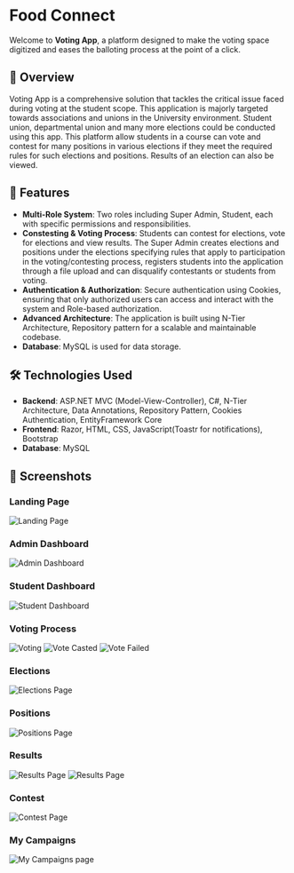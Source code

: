 # Food Connect

Welcome to **Voting App**, a platform designed to make the voting space digitized and eases the balloting process at the point of a click. 

## 🌟 Overview

Voting App is a comprehensive solution that tackles the critical issue faced during voting at the student scope. This application is majorly targeted towards associations and unions in the University environment. Student union, departmental union and many more elections could be conducted using this app. This platform allow students in a course can vote and contest for many positions in various elections if they meet the required rules for such elections and positions. Results of an election can also be viewed.

## 🚀 Features

- **Multi-Role System**: Two roles including Super Admin, Student, each with specific permissions and responsibilities.
- **Constesting & Voting Process**: Students can contest for elections, vote for elections and view results. The Super Admin creates elections and positions under the elections specifying rules that apply to participation in the voting/contesting process, registers students into the application through a file upload and can disqualify contestants or students from voting. 
- **Authentication & Authorization**: Secure authentication using Cookies, ensuring that only authorized users can access and interact with the system and Role-based authorization.
- **Advanced Architecture**: The application is built using N-Tier Architecture, Repository pattern for a scalable and maintainable codebase.
- **Database**: MySQL is used for data storage.

## 🛠️ Technologies Used

- **Backend**: ASP.NET MVC (Model-View-Controller), C#, N-Tier Architecture, Data Annotations, Repository Pattern, Cookies Authentication, EntityFramework Core
- **Frontend**: Razor, HTML, CSS, JavaScript(Toastr for notifications), Bootstrap
- **Database**: MySQL

## 📸 Screenshots

### Landing Page
![Landing Page](/wwwroot/Screenshots/landing.png)

### Admin Dashboard
![Admin Dashboard](/wwwroot/Screenshots/admin.png)

### Student Dashboard
![Student Dashboard](/wwwroot/Screenshots/student.png)

### Voting Process
![Voting](/wwwroot/Screenshots/vote.png)
![Vote Casted](/wwwroot/Screenshots/votecasted.png)
![Vote Failed](/wwwroot/Screenshots/votefailed.png)

### Elections
![Elections Page](/wwwroot/Screenshots/elections.png)

### Positions
![Positions Page](/wwwroot/Screenshots/positions.png)

### Results
![Results Page](/wwwroot/Screenshots/result.png)
![Results Page](/wwwroot/Screenshots/result2.png)

### Contest
![Contest Page](/wwwroot/Screenshots/contest.png)

### My Campaigns
![My Campaigns page](/wwwroot/Screenshots/mycamps.png)
